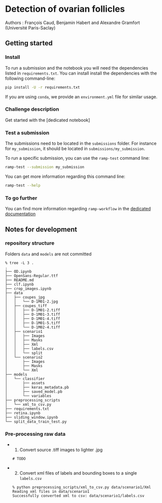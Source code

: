 # Detection of ovarian follicles


Authors : François Caud, Benjamin Habert and Alexandre Gramfort (Université Paris-Saclay)


## Getting started

### Install

To run a submission and the notebook you will need the dependencies listed
in `requirements.txt`. You can install install the dependencies with the
following command-line:

```bash
pip install -U -r requirements.txt
```

If you are using `conda`, we provide an `environment.yml` file for similar
usage.

### Challenge description

Get started with the [dedicated notebook]


### Test a submission

The submissions need to be located in the `submissions` folder. For instance
for `my_submission`, it should be located in `submissions/my_submission`.

To run a specific submission, you can use the `ramp-test` command line:

```bash
ramp-test --submission my_submission
```

You can get more information regarding this command line:

```bash
ramp-test --help
```

### To go further

You can find more information regarding `ramp-workflow` in the
[dedicated documentation](https://paris-saclay-cds.github.io/ramp-docs/ramp-workflow/stable/using_kits.html)


## Notes for development


### repository structure

Folders `data` and `models` are not committed

```
% tree -L 3 .
.
├── OD.ipynb
├── OpenSans-Regular.ttf
├── README.md
├── clf.ipynb
├── crop_images.ipynb
├── data
│   ├── coupes_jpg
│   │   └── D-1M01-2.jpg
│   ├── coupes_tiff
│   │   ├── D-1M01-2.tiff
│   │   ├── D-1M01-3.tiff
│   │   ├── D-1M01-4.tiff
│   │   ├── D-1M01-5.tiff
│   │   └── D-1M02-4.tiff
│   ├── scenario1
│   │   ├── Images
│   │   ├── Masks
│   │   ├── Xml
│   │   ├── labels.csv
│   │   └── split
│   └── scenario2
│       ├── Images
│       ├── Masks
│       └── Xml
├── models
│   └── classifier
│       ├── assets
│       ├── keras_metadata.pb
│       ├── saved_model.pb
│       └── variables
├── preprocessing_scripts
│   └── xml_to_csv.py
├── requirements.txt
├── retina.ipynb
├── sliding_window.ipynb
└── split_data_train_test.py
```

### Pre-processing raw data


- 1. Convert source .tiff images to lighter .jpg

    ```
    # TODO
    ```

- 2. Convert xml files of labels and bounding boxes to a single `labels.csv`

    ```
    % python preprocessing_scripts/xml_to_csv.py data/scenario1/Xml 
    Reading xml files in data/scenario1
    Successfully converted xml to csv: data/scenario1/labels.csv
    ```

    
